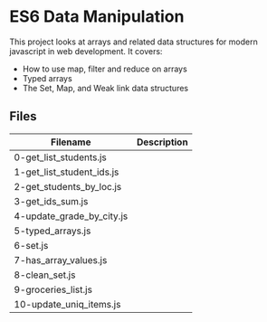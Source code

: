 # ES6 Data Manipulation

This project looks at arrays and related data structures for modern javascript in web development. It covers:
  - How to use map, filter and reduce on arrays  
  - Typed arrays  
  - The Set, Map, and Weak link data structures  

## Files

| Filename | Description |
| -------- | ----------- |
| 0-get_list_students.js | 
| 1-get_list_student_ids.js | 
| 2-get_students_by_loc.js | 
| 3-get_ids_sum.js | 
| 4-update_grade_by_city.js | 
| 5-typed_arrays.js | 
| 6-set.js | 
| 7-has_array_values.js | 
| 8-clean_set.js | 
| 9-groceries_list.js | 
| 10-update_uniq_items.js | 
